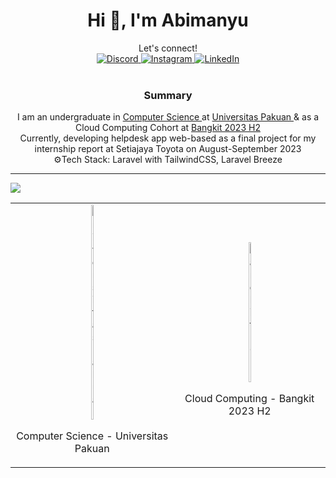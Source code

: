 <h1 align="center">Hi 👋, I'm Abimanyu</h1>
<div align="center">
  Let's connect! <br/>
  <a href="https://discord.gg/kyriten#0865">
    <img src="https://img.shields.io/badge/Discord-%237289DA.svg?logo=discord&logoColor=white" alt="Discord">
  </a>
  <a href="https://instagram.com/ossastra">
    <img src="https://img.shields.io/badge/Instagram-%23E4405F.svg?logo=Instagram&logoColor=white" alt="Instagram">
  </a>
  <a href="https://linkedin.com/in/abimanyu-okysaputra">
    <img src="https://img.shields.io/badge/LinkedIn-%230077B5.svg?logo=linkedin&logoColor=white" alt="LinkedIn">
  </a>
</div>

<br/>

<div style="align="center">
  <table style="text-align: center;">
    <tr>
    <td>
      <img src="https://github.com/kyriten/kyriten/blob/main/logo-unpak.ico" alt="Universitas Pakuan" style="width: 12%;">
      <p>Computer Science - Universitas Pakuan</p>
    </td>
    <td>
      <img src="https://github.com/kyriten/kyriten/blob/main/bangkit.ico" alt="Bangkit 2023" style="width: 12%;">
      <p>Cloud Computing - Bangkit 2023 H2</p>
    </td>
    </tr>
  </div>
</div>

<div align="center">

<h3 style="font-style=bold">Summary</h3>
I am an undergraduate in <a href="https://ilkom.unpak.ac.id/"> Computer Science </a> at <a href="https://www.unpak.ac.id/"> Universitas Pakuan </a> & as a Cloud Computing Cohort at <a href="https://www.linkedin.com/company/bangkit-academy/mycompany/"> Bangkit 2023 H2 </a> <br/>
  Currently, developing helpdesk app web-based as a final project for my internship report at Setiajaya Toyota on August-September 2023 <br/>
  ⚙️Tech Stack: Laravel with TailwindCSS, Laravel Breeze
</div>

---
[![](https://visitcount.itsvg.in/api?id=kyriten&icon=7&color=6)](https://visitcount.itsvg.in)

<!-- Proudly created with GPRM ( https://gprm.itsvg.in ) -->
